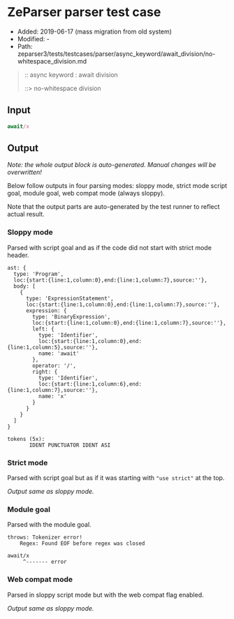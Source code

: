 # ZeParser parser test case

- Added: 2019-06-17 (mass migration from old system)
- Modified: -
- Path: zeparser3/tests/testcases/parser/async_keyword/await_division/no-whitespace_division.md

> :: async keyword : await division
>
> ::> no-whitespace division

## Input

`````js
await/x
`````

## Output

_Note: the whole output block is auto-generated. Manual changes will be overwritten!_

Below follow outputs in four parsing modes: sloppy mode, strict mode script goal, module goal, web compat mode (always sloppy).

Note that the output parts are auto-generated by the test runner to reflect actual result.

### Sloppy mode

Parsed with script goal and as if the code did not start with strict mode header.

`````
ast: {
  type: 'Program',
  loc:{start:{line:1,column:0},end:{line:1,column:7},source:''},
  body: [
    {
      type: 'ExpressionStatement',
      loc:{start:{line:1,column:0},end:{line:1,column:7},source:''},
      expression: {
        type: 'BinaryExpression',
        loc:{start:{line:1,column:0},end:{line:1,column:7},source:''},
        left: {
          type: 'Identifier',
          loc:{start:{line:1,column:0},end:{line:1,column:5},source:''},
          name: 'await'
        },
        operator: '/',
        right: {
          type: 'Identifier',
          loc:{start:{line:1,column:6},end:{line:1,column:7},source:''},
          name: 'x'
        }
      }
    }
  ]
}

tokens (5x):
       IDENT PUNCTUATOR IDENT ASI
`````

### Strict mode

Parsed with script goal but as if it was starting with `"use strict"` at the top.

_Output same as sloppy mode._

### Module goal

Parsed with the module goal.

`````
throws: Tokenizer error!
    Regex: Found EOF before regex was closed

await/x
     ^------- error
`````


### Web compat mode

Parsed in sloppy script mode but with the web compat flag enabled.

_Output same as sloppy mode._
